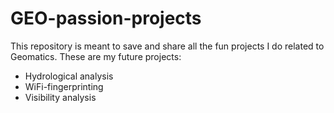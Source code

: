 # GEO-passion-projects
 This repository is meant to save and share all the fun projects I do related to Geomatics.
 These are my future projects:
 - Hydrological analysis
 - WiFi-fingerprinting
 - Visibility analysis
